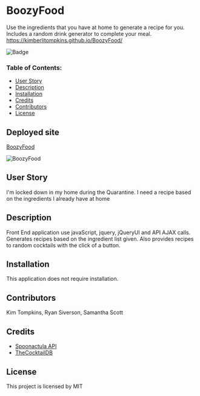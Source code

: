 # BoozyFood
Use the ingredients that you have at home to generate a recipe for you.  Includes a random drink generator to complete your meal.
https://kimberlitompkins.github.io/BoozyFood/


![Badge](https://img.shields.io/static/v1?label=License&message=MIT&color=9cf)

### Table of Contents:
* [User Story](##-User-Story)
* [Description](##-Description)
* [Installation](##-Installation)
* [Credits](##-Credits)
* [Contributors](##-Contributors)
* [License](##-License)

## Deployed site
[BoozyFood](https://kimberlitompkins.github.io/BoozyFood/)

![BoozyFood](images/BoozyFood.gif)



## User Story
I'm locked down in my home during the Quarantine.  I need a recipe based on the ingredients I already have at home

## Description

Front End application use javaScript, jquery, jQueryUI and API AJAX calls. Generates recipes based on the ingredient list given.  Also provides recipes to random cocktails with the click of a button.


## Installation

This application does not require installation.
 


## Contributors
Kim Tompkins, Ryan Siverson, Samantha Scott

## Credits

* [Spoonactula API](https://spoonacular.com/food-api)
* [TheCocktailDB](thecocktaildb.com/api.php)

## License

This project is licensed by MIT

